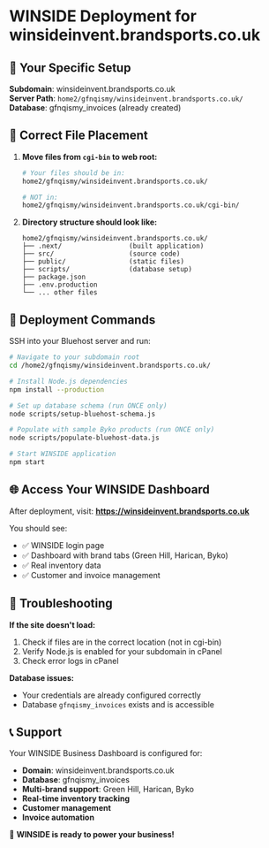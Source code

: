 # WINSIDE Deployment for winsideinvent.brandsports.co.uk

## 🎯 Your Specific Setup

**Subdomain**: winsideinvent.brandsports.co.uk  
**Server Path**: `home2/gfnqismy/winsideinvent.brandsports.co.uk/`  
**Database**: gfnqismy_invoices (already created)

## 📂 Correct File Placement

1. **Move files from `cgi-bin` to web root:**
   ```bash
   # Your files should be in:
   home2/gfnqismy/winsideinvent.brandsports.co.uk/
   
   # NOT in:
   home2/gfnqismy/winsideinvent.brandsports.co.uk/cgi-bin/
   ```

2. **Directory structure should look like:**
   ```
   home2/gfnqismy/winsideinvent.brandsports.co.uk/
   ├── .next/                 (built application)
   ├── src/                   (source code)
   ├── public/                (static files)
   ├── scripts/               (database setup)
   ├── package.json
   ├── .env.production
   └── ... other files
   ```

## 🚀 Deployment Commands

SSH into your Bluehost server and run:

```bash
# Navigate to your subdomain root
cd /home2/gfnqismy/winsideinvent.brandsports.co.uk/

# Install Node.js dependencies
npm install --production

# Set up database schema (run ONCE only)
node scripts/setup-bluehost-schema.js

# Populate with sample Byko products (run ONCE only)  
node scripts/populate-bluehost-data.js

# Start WINSIDE application
npm start
```

## 🌐 Access Your WINSIDE Dashboard

After deployment, visit:
**https://winsideinvent.brandsports.co.uk**

You should see:
- ✅ WINSIDE login page
- ✅ Dashboard with brand tabs (Green Hill, Harican, Byko)  
- ✅ Real inventory data
- ✅ Customer and invoice management

## 🔧 Troubleshooting

**If the site doesn't load:**
1. Check if files are in the correct location (not in cgi-bin)
2. Verify Node.js is enabled for your subdomain in cPanel
3. Check error logs in cPanel

**Database issues:**
- Your credentials are already configured correctly
- Database `gfnqismy_invoices` exists and is accessible

## 📞 Support

Your WINSIDE Business Dashboard is configured for:
- **Domain**: winsideinvent.brandsports.co.uk
- **Database**: gfnqismy_invoices  
- **Multi-brand support**: Green Hill, Harican, Byko
- **Real-time inventory tracking**
- **Customer management**
- **Invoice automation**

🎉 **WINSIDE is ready to power your business!**
